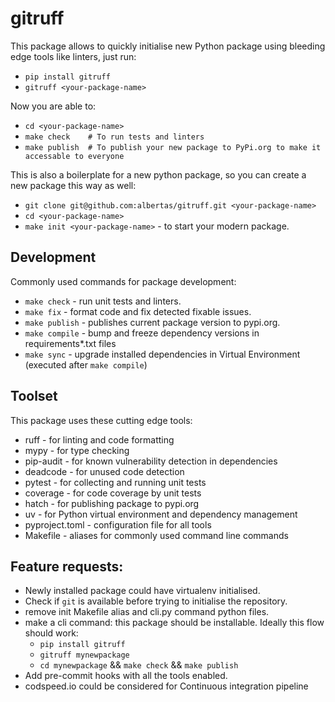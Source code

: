 # gitruff
This package allows to quickly initialise new Python package using bleeding edge tools like linters, just run:
- `pip install gitruff`
- `gitruff <your-package-name>`

Now you are able to:
- `cd <your-package-name>`
- `make check    # To run tests and linters`
- `make publish  # To publish your new package to PyPi.org to make it accessable to everyone`

This is also a boilerplate for a new python package, so you can create a new package this way as well:
- `git clone git@github.com:albertas/gitruff.git <your-package-name>`
- `cd <your-package-name>`
- `make init <your-package-name>` - to start your modern package.

## Development
Commonly used commands for package development:
- `make check` - run unit tests and linters.
- `make fix` - format code and fix detected fixable issues.
- `make publish` - publishes current package version to pypi.org.
- `make compile` - bump and freeze dependency versions in requirements*.txt files
- `make sync` - upgrade installed dependencies in Virtual Environment (executed after `make compile`)

## Toolset
This package uses these cutting edge tools:
- ruff - for linting and code formatting
- mypy - for type checking
- pip-audit - for known vulnerability detection in dependencies
- deadcode - for unused code detection
- pytest - for collecting and running unit tests
- coverage - for code coverage by unit tests
- hatch - for publishing package to pypi.org
- uv - for Python virtual environment and dependency management
- pyproject.toml - configuration file for all tools
- Makefile - aliases for commonly used command line commands

## Feature requests:
- Newly installed package could have virtualenv initialised.
- Check if `git` is available before trying to initialise the repository.
- remove init Makefile alias and cli.py command python files.
- make a cli command: this package should be installable. Ideally this flow should work:
  - `pip install gitruff`
  - `gitruff mynewpackage`
  - `cd mynewpackage` && `make check` && `make publish`
- Add pre-commit hooks with all the tools enabled.
- codspeed.io could be considered for Continuous integration pipeline
